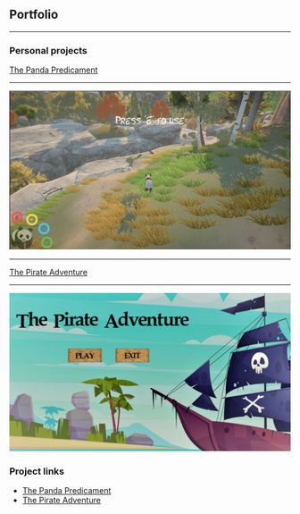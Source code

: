 ## Portfolio

---

### Personal projects

[The Panda Predicament](https://raven-insights.itch.io/the-panda-predicament)

---

<img src="images/pandaPic.png?raw=true"/>

---
[The Pirate Adventure](https://uncommonsensegames.itch.io/pirate-adventure)

---

<img src="images/mQTM+i.jpg?raw=true"/>



### Project links

- [The Panda Predicament](https://raven-insights.itch.io/the-panda-predicament/)
- [The Pirate Adventure](https://uncommonsensegames.itch.io/pirate-adventure)

